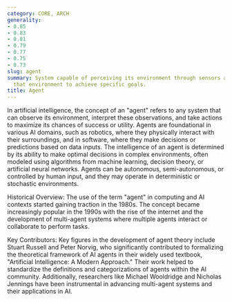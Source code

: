 ```yaml
---
category: CORE, ARCH
generality:
- 0.85
- 0.83
- 0.81
- 0.79
- 0.77
- 0.75
- 0.73
slug: agent
summary: System capable of perceiving its environment through sensors and acting upon
  that environment to achieve specific goals.
title: Agent
---
```


In artificial intelligence, the concept of an "agent" refers to any system that can observe its environment, interpret these observations, and take actions to maximize its chances of success or utility. Agents are foundational in various AI domains, such as robotics, where they physically interact with their surroundings, and in software, where they make decisions or predictions based on data inputs. The intelligence of an agent is determined by its ability to make optimal decisions in complex environments, often modeled using algorithms from machine learning, decision theory, or artificial neural networks. Agents can be autonomous, semi-autonomous, or controlled by human input, and they may operate in deterministic or stochastic environments.

Historical Overview:
The use of the term "agent" in computing and AI contexts started gaining traction in the 1980s. The concept became increasingly popular in the 1990s with the rise of the internet and the development of multi-agent systems where multiple agents interact or collaborate to perform tasks.

Key Contributors:
Key figures in the development of agent theory include Stuart Russell and Peter Norvig, who significantly contributed to formalizing the theoretical framework of AI agents in their widely used textbook, "Artificial Intelligence: A Modern Approach." Their work helped to standardize the definitions and categorizations of agents within the AI community. Additionally, researchers like Michael Wooldridge and Nicholas Jennings have been instrumental in advancing multi-agent systems and their applications in AI.